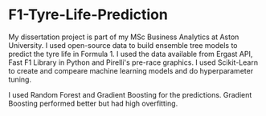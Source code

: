 # F1-Tyre-Life-Prediction

My dissertation project is part of my MSc Business Analytics at Aston University. I used open-source data to build ensemble tree models to predict the tyre life in Formula 1. I used the data available from Ergast API, Fast F1 Library in Python and Pirelli's pre-race graphics. I used Scikit-Learn to create and compeare machine learning models and do hyperparameter tuning. 

I used Random Forest and Gradient Boosting for the predictions. Gradient Boosting performed better but had high overfitting. 
